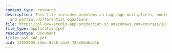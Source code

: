 ```yaml
---
content_type: resource
description: This file includes problems on Lagrange multipliers, nonindependent variables,
  and partial differential equations.
file: https://ol-ocw-studio-app-production.s3.amazonaws.com/courses/18-02-multivariable-calculus-spring-2006/1395509525be0338a3a678be5dd6ab1b_ps5_s06.pdf
file_type: application/pdf
resourcetype: Document
title: ps5_s06.pdf
uid: 13955095-25be-0338-a3a6-78be5dd6ab1b
---
```

